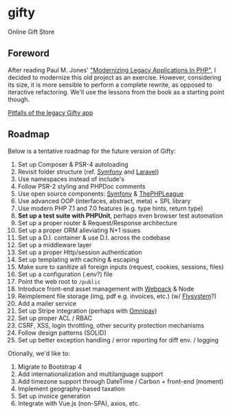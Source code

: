 # gifty

Online Gift Store

## Foreword

After reading Paul M. Jones' ["Modernizing Legacy Applications In PHP"](https://leanpub.com/mlaphp), I decided to modernize this old project as an exercise. However, considering its size, it is more sensible to perform a complete rewrite, as opposed to iteractive refactoring. We'll use the lessons from the book as a starting point though.

[Pitfalls of the legacy Gifty app](https://github.com/alex996/gifty/releases/tag/v0.1.0)

## Roadmap

Below is a tentative roadmap for the future version of Gifty:

1. Set up Composer & PSR-4 autoloading
2. Revisit folder structure (ref. [Symfony](http://symfony.com/doc/current/quick_tour/the_architecture.html) and [Laravel](https://laravel.com/docs/master/structure))
3. Use namespaces instead of include's
4. Follow PSR-2 styling and PHPDoc comments
5. Use open source components: [Symfony](https://symfony.com/components) & [ThePHPLeague](http://thephpleague.com)
5. Use advanced OOP (interfaces, abstract, meta) + SPL library
6. Use modern PHP 7.1 and 7.0 features (e.g. type hints, return type)
7. **Set up a test suite with PHPUnit**, perhaps even browser test automation
8. Set up a proper router & Request/Response architecture
9. Set up a proper ORM alleviating N+1 issues
10. Set up a D.I. container & use D.I. across the codebase
11. Set up a middleware layer
12. Set up a proper Http/session authentication
12. Set up templating with caching & escaping
13. Make sure to sanitize all foreign inputs (request, cookies, sessions, files)
14. Set up a configuration (.env?) file
15. Point the web root to `/public`
16. Introduce front-end asset management with [Webpack](https://laracasts.com/series/webpack-for-everyone) & Node
17. Reimplement file storage (img, pdf e.g. invoices, etc.) (w/ [Flysystem](http://flysystem.thephpleague.com)?)
18. Add a mailer service
19. Set up Stripe integration (perhaps with [Omnipay](http://omnipay.thephpleague.com))
20. Set up proper ACL / RBAC
21. CSRF, XSS, login throttling, other security protection mechanisms
22. Follow design patterns (SOLID)
22. Set up better exception handling / error reporting for diff env. / logging

Otionally, we'd like to:

1. Migrate to Bootstrap 4
2. Add internationalization and multilanguage support
3. Add timezone support through DateTime / Carbon + front-end (moment)
4. Implement geography-based taxation
5. Set up invoice generation
6. Integrate with Vue.js (non-SPA), axios, etc.